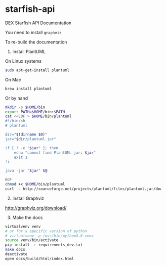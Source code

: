 # starfish-api
DEX Starfish API Documentation

You need to install `graphviz`

To re-build the documentation

1. Install PlantUML

On Linux systems
```bash
sudo apt-get-install plantuml
```

On Mac
```bash
brew install plantuml
```

Or by hand
```bash
mkdir -p $HOME/bin
export PATH=$HOME/bin:$PATH
cat <<EOF > $HOME/bin/plantuml
#!/bin/sh
# plantuml

dir="$(dirname $0)"
jar="$dir/plantuml.jar"

if [ ! -e "$jar" ]; then
    echo "cannot find PlantUML jar: $jar"
    exit 1
fi

java -jar "$jar" $@

EOF
chmod +x $HOME/bin/plantuml
curl -L http://sourceforge.net/projects/plantuml/files/plantuml.jar/download -o $HOME/bin/plantuml.jar
```
2. Install Graphviz

http://graphviz.org/download/

3. Make the docs
```bash
virtualvenv venv
# or for a specific version of python
# virtualvenv -p /usr/bin/python3.6 venv
source venv/bin/activate
pip install -r requirements_dev.txt
make docs
deactivate
open docs/build/html/index.html
```
